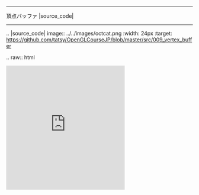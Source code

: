 ************************************
頂点バッファ |source_code|
************************************

.. |source_code| image:: ../../images/octcat.png
  :width: 24px
  :target: https://github.com/tatsy/OpenGLCourseJP/blob/master/src/009_vertex_buffer

.. raw:: html

  <iframe src="https://player.vimeo.com/video/201603287" width="320" height="336" frameborder="0" webkitallowfullscreen mozallowfullscreen allowfullscreen></iframe></p>
